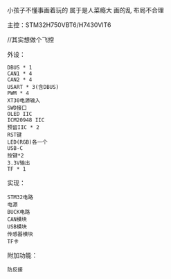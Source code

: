 小孩子不懂事画着玩的 属于是人菜瘾大 画的乱 布局不合理

主控：STM32H750VBT6/H7430VIT6

//其实想做个飞控

外设：

 	DBUS * 1 
 	CAN1 * 4 
	CAN2 * 4 
	USART * 3(含DBUS) 
	PWM * 4 
	XT30电源输入 
	SWD接口 
	OLED IIC 
	ICM20948 IIC 
	预留IIC * 2 
	RST键 
	LED(RGB)各一个 
	USB-C 
	按键*2 
	3.3V输出 
	TF * 1 

实现：

	STM32电路 
	电源 
	BUCK电路 
	CAN模块 
	USB模块 
	传感器模块 
	TF卡 
 
附加功能：

	防反接 

